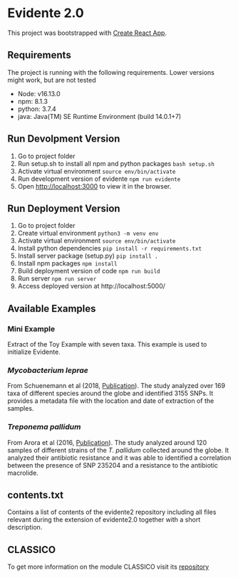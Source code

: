 # Evidente 2.0

This project was bootstrapped with [Create React App](https://github.com/facebook/create-react-app).

## Requirements

The project is running with the following requirements. Lower versions might work, but are not tested

- Node: v16.13.0
- npm: 8.1.3
- python: 3.7.4
- java: Java(TM) SE Runtime Environment (build 14.0.1+7)

## Run Devolpment Version

1. Go to project folder
2. Run setup.sh to install all npm and python packages
   `bash setup.sh`
3. Activate virtual environment
   `source env/bin/activate`
4. Run development version of evidente
   `npm run evidente`
5. Open [http://localhost:3000](http://localhost:3000) to view it in the browser.

## Run Deployment Version

1. Go to project folder
2. Create virtual environment
   `python3 -m venv env`
3. Activate virtual environment
   `source env/bin/activate`
4. Install python dependencies
   `pip install -r requirements.txt`
5. Install server package (setup.py)
   `pip install .`
6. Install npm packages
   `npm install`
7. Build deployment version of code
   `npm run build`
8. Run server
   `npm run server`
9. Access deployed version at http://localhost:5000/

## Available Examples

<!-- ### Toy Example

Toy example with 38 taxa and 10 SNPs. The phylogenetic tree is a modified version of the one presented by Yokoyama et al (2008, [Publication](http://www.ncbi.nlm.nih.gov/pubmed/18768804)). The SNPs are based on the table of the _Mycobacterim leprae_ by Schuenemann et al (2018, [Publication](https://journals.plos.org/plospathogens/article?id=10.1371/journal.ppat.1006997)). Hence, this example does not show any biological data, but it can still be used to get to know the GUI of Evidente. -->

### Mini Example

Extract of the Toy Example with seven taxa. This example is used to initialize Evidente.

### _Mycobacterium leprae_

From Schuenemann et al (2018, [Publication](https://journals.plos.org/plospathogens/article?id=10.1371/journal.ppat.1006997)). The study analyzed over 169 taxa of different species around the globe and identified 3155 SNPs. It provides a metadata file with the location and date of extraction of the samples.

### _Treponema pallidum_

From Arora et al (2016, [Publication](https://www.nature.com/articles/nmicrobiol2016245)). The study analyzed around 120 samples of different strains of the
_T. pallidum_ collected around the globe. It analyzed their antibiotic resistance and it was able to identified a correlation between the presence of SNP 235204 and a resistance to the antibiotic macrolide.

## contents.txt

Contains a list of contents of the evidente2 repository including all files relevant during the extension of evidente2.0 together with a short description.

## CLASSICO

To get more information on the module CLASSICO visit its [repository](https://github.com/Integrative-Transcriptomics/Classico)
